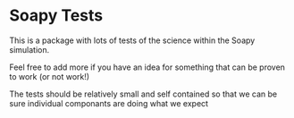 # Soapy Tests

This is a package with lots of tests of the science within the Soapy simulation.

Feel free to add more if you have an idea for something that can be proven to work (or not work!)

The tests should be relatively small and self contained so that we can be sure individual componants are doing what we expect